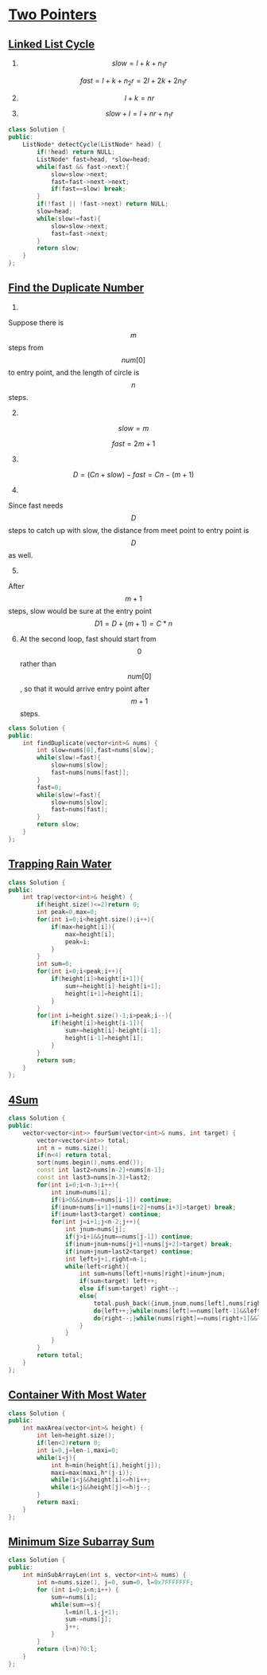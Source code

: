 # [Two Pointers](#two-pointers)
## [Linked List Cycle](#linked-list-cycle)
1. $$slow=l+k+n_1r$$

 $$fast=l+k+n_2r=2l+2k+2n_1r$$

2. $$l+k=nr$$

3. $$slow+l=l+nr+n_1r$$

```c++
class Solution {
public:
    ListNode* detectCycle(ListNode* head) {
        if(!head) return NULL;
        ListNode* fast=head, *slow=head;
        while(fast && fast->next){
            slow=slow->next;
            fast=fast->next->next;
            if(fast==slow) break;
        }
        if(!fast || !fast->next) return NULL;
        slow=head;
        while(slow!=fast){
            slow=slow->next;
            fast=fast->next;
        }
        return slow;
    }
};
```


## [Find the Duplicate Number](#find-the-duplicate-number)

1. 
Suppose there is $$m$$ steps from $$num[0]$$ to entry point, and the length of circle is $$n$$ steps.

2. 
$$slow = m$$

 $$fast = 2m+1$$

3. 
$$D = (Cn + slow) - fast = Cn - (m + 1)$$

4. 
Since fast needs $$D$$ steps to catch up with slow, the distance from meet point to entry point is $$D$$ as well.

5. 
After $$m+1$$ steps, slow would be sure at the entry point $$D1 = D + (m+1) = C*n$$

6. At the second loop, fast should start from $$0$$ rather than $$num[0]$$, so that it would arrive entry point after $$m+1$$ steps.

```c++
class Solution {
public:
    int findDuplicate(vector<int>& nums) {
        int slow=nums[0],fast=nums[slow];
        while(slow!=fast){
            slow=nums[slow];
            fast=nums[nums[fast]];
        }
        fast=0;
        while(slow!=fast){
            slow=nums[slow];
            fast=nums[fast];
        }
        return slow;
    }
};
```

## [Trapping Rain Water](#trapping-rain-water)
```c++
class Solution {
public:
    int trap(vector<int>& height) {
        if(height.size()<=2)return 0;
        int peak=0,max=0;
        for(int i=0;i<height.size();i++){
            if(max<height[i]){
                max=height[i];
                peak=i;
            }
        }
        int sum=0;
        for(int i=0;i<peak;i++){
            if(height[i]>height[i+1]){
                sum+=height[i]-height[i+1];
                height[i+1]=height[i];
            }
        }
        for(int i=height.size()-1;i>peak;i--){
            if(height[i]>height[i-1]){
                sum+=height[i]-height[i-1];
                height[i-1]=height[i];
            }
        }
        return sum;
    }
};
```

## [4Sum](#4sum)
```c++
class Solution {
public:
    vector<vector<int>> fourSum(vector<int>& nums, int target) {
        vector<vector<int>> total;
        int n = nums.size();
        if(n<4) return total;
        sort(nums.begin(),nums.end());
        const int last2=nums[n-2]+nums[n-1];
        const int last3=nums[n-3]+last2;
        for(int i=0;i<n-3;i++){
            int inum=nums[i];
            if(i>0&&inum==nums[i-1]) continue;
            if(inum+nums[i+1]+nums[i+2]+nums[i+3]>target) break;
            if(inum+last3<target) continue;
            for(int j=i+1;j<n-2;j++){
                int jnum=nums[j];
                if(j>i+1&&jnum==nums[j-1]) continue;
                if(inum+jnum+nums[j+1]+nums[j+2]>target) break;
                if(inum+jnum+last2<target) continue;
                int left=j+1,right=n-1;
                while(left<right){
                    int sum=nums[left]+nums[right]+inum+jnum;
                    if(sum<target) left++;
                    else if(sum>target) right--;
                    else{
                        total.push_back({inum,jnum,nums[left],nums[right]});
                        do{left++;}while(nums[left]==nums[left-1]&&left<right);
                        do{right--;}while(nums[right]==nums[right+1]&&left<right);
                    }
                }
            }
        }
        return total;
    }
};
```

## [Container With Most Water](#container-with-most-water)
```c++
class Solution {
public:
    int maxArea(vector<int>& height) {
        int len=height.size();
        if(len<2)return 0;
        int i=0,j=len-1,maxi=0;
        while(i<j){
            int h=min(height[i],height[j]);
            maxi=max(maxi,h*(j-i));
            while(i<j&&height[i]<=h)i++;
            while(i<j&&height[j]<=h)j--;
        }
        return maxi;
    }
};
```

## [Minimum Size Subarray Sum](#minimum-size-subarray-sum)
```c++
class Solution {
public:
    int minSubArrayLen(int s, vector<int>& nums) {
        int n=nums.size(), j=0, sum=0, l=0x7FFFFFFF;
        for (int i=0;i<n;i++) { 
            sum+=nums[i]; 
            while(sum>=s){
                l=min(l,i-j+1);
                sum-=nums[j];
                j++;
            }
        }
        return (l>n)?0:l;
    }
};
```